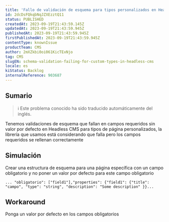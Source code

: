 ```yaml
---
title: 'Fallo de validación de esquema para tipos personalizados en Headless CMS'
id: 2dcDsFQkqbNqJZXEzztQ11
status: PUBLISHED
createdAt: 2023-09-19T21:43:59.145Z
updatedAt: 2023-09-19T21:43:59.945Z
publishedAt: 2023-09-19T21:43:59.945Z
firstPublishedAt: 2023-09-19T21:43:59.945Z
contentType: knownIssue
productTeam: CMS
author: 2mXZkbi0oi061KicTExNjo
tag: CMS
slugEN: schema-validation-failing-for-custom-types-in-headless-cms
locale: es
kiStatus: Backlog
internalReference: 903687
---
```


## Sumario

>ℹ️ Este problema conocido ha sido traducido automáticamente del inglés.



Tenemos validaciones de esquema que fallan en campos requeridos sin valor por defecto en Headless CMS para tipos de página personalizados, la librería que usamos está considerando que falla pero los campos requeridos se rellenan correctamente


##

## Simulación



Crear una estructura de esquema para una página específica con un campo obligatorio y no poner un valor por defecto para este campo obligatorio


    ... "obligatorio": ["field1"],"properties": {"field1": {"title": "campo", "type": "string", "description": "Some description" }}...



##

## Workaround


Ponga un valor por defecto en los campos obligatorios






